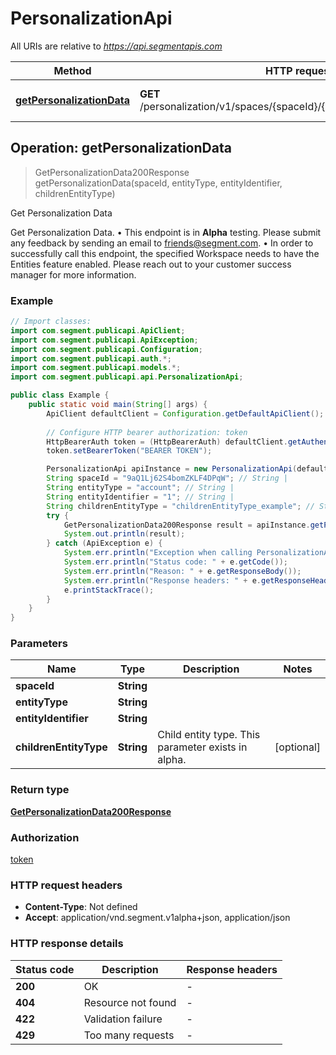 # PersonalizationApi

All URIs are relative to *https://api.segmentapis.com*

| Method | HTTP request | Description |
|------------- | ------------- | -------------|
| [**getPersonalizationData**](PersonalizationApi.md#getPersonalizationData) | **GET** /personalization/v1/spaces/{spaceId}/{entityType}/{entityIdentifier} | Get Personalization Data |



## Operation: getPersonalizationData

> GetPersonalizationData200Response getPersonalizationData(spaceId, entityType, entityIdentifier, childrenEntityType)

Get Personalization Data

Get Personalization Data.  • This endpoint is in **Alpha** testing.  Please submit any feedback by sending an email to friends@segment.com.   • In order to successfully call this endpoint, the specified Workspace needs to have the Entities feature enabled. Please reach out to your customer success manager for more information.

### Example

```java
// Import classes:
import com.segment.publicapi.ApiClient;
import com.segment.publicapi.ApiException;
import com.segment.publicapi.Configuration;
import com.segment.publicapi.auth.*;
import com.segment.publicapi.models.*;
import com.segment.publicapi.api.PersonalizationApi;

public class Example {
    public static void main(String[] args) {
        ApiClient defaultClient = Configuration.getDefaultApiClient();
        
        // Configure HTTP bearer authorization: token
        HttpBearerAuth token = (HttpBearerAuth) defaultClient.getAuthentication("token");
        token.setBearerToken("BEARER TOKEN");

        PersonalizationApi apiInstance = new PersonalizationApi(defaultClient);
        String spaceId = "9aQ1Lj62S4bomZKLF4DPqW"; // String | 
        String entityType = "account"; // String | 
        String entityIdentifier = "1"; // String | 
        String childrenEntityType = "childrenEntityType_example"; // String | Child entity type.  This parameter exists in alpha.
        try {
            GetPersonalizationData200Response result = apiInstance.getPersonalizationData(spaceId, entityType, entityIdentifier, childrenEntityType);
            System.out.println(result);
        } catch (ApiException e) {
            System.err.println("Exception when calling PersonalizationApi#getPersonalizationData");
            System.err.println("Status code: " + e.getCode());
            System.err.println("Reason: " + e.getResponseBody());
            System.err.println("Response headers: " + e.getResponseHeaders());
            e.printStackTrace();
        }
    }
}
```

### Parameters


| Name | Type | Description  | Notes |
|------------- | ------------- | ------------- | -------------|
| **spaceId** | **String**|  | |
| **entityType** | **String**|  | |
| **entityIdentifier** | **String**|  | |
| **childrenEntityType** | **String**| Child entity type.  This parameter exists in alpha. | [optional] |

### Return type

[**GetPersonalizationData200Response**](GetPersonalizationData200Response.md)

### Authorization

[token](../README.md#token)

### HTTP request headers

- **Content-Type**: Not defined
- **Accept**: application/vnd.segment.v1alpha+json, application/json


### HTTP response details
| Status code | Description | Response headers |
|-------------|-------------|------------------|
| **200** | OK |  -  |
| **404** | Resource not found |  -  |
| **422** | Validation failure |  -  |
| **429** | Too many requests |  -  |


